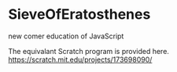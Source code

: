 # SieveOfEratosthenes
new comer education of JavaScript

The equivalant Scratch program is provided here.
<https://scratch.mit.edu/projects/173698090/>

